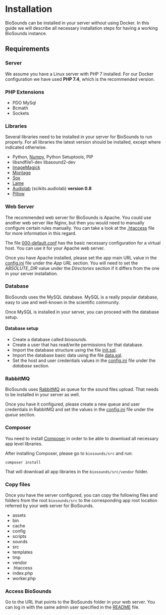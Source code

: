 # Installation

BioSounds can be installed in your server without using Docker. In this guide we will describe all necessary installation steps for having a working BioSounds instance.

## Requirements

### Server

We assume you have a Linux server with PHP 7 installed. For our Docker configuration we have used **PHP 7.4**, which is the recommended version.

### PHP Extensions

* PDO MySql
* Bcmath
* Sockets

### Libraries

Several libraries need to be installed in your server for BioSounds to run properly. For all libraries the latest version should be installed, except where indicated otherwise.

* Python, [Numpy](https://numpy.org), Python Setuptools, PIP
* libsndfile1-dev libasound2-dev 
* [ImageMagick](https://imagemagick.org/)
* [Montage](https://imagemagick.org/script/montage.php)
* [Sox](http://sox.sourceforge.net)
* [Lame](https://lame.sourceforge.io)
* [Audiolab](https://pypi.org/project/scikits.audiolab) (scikits.audiolab) **version 0.8**
* [Pillow](https://pillow.readthedocs.io)

### Web Server

The recommended web server for BioSounds is Apache. You could use another web server like Nginx, but then you would need to manually configure certain rules manually. You can take a look at the [.htaccess](../src/.htaccess) file for more information in this regard.

The file [000-default.conf](../src/apache/000-default.conf) has the basic necessary configuration for a virtual host. You can use it for your Apache web server.

Once you have Apache installed, please set the app main URL value in the [config.ini](../src/config/config.ini) file under the _App URL_ section. You will need to set the _ABSOLUTE_DIR_ value under the _Directories_ section if it differs from the one in your server installation.

### Database

BioSounds uses the MySQL database. MySQL is a really popular database, easy to use and well-known in the scientific community.

Once MySQL is installed in your server, you can proceed with the database setup.

#### Database setup

* Create a database called _biosounds_.
* Create a user that has read/write permissions for that database.
* Import the database structure using the file [init.sql](../init.sql).
* Import the database basic data using the file [data.sql](../data.sql).
* Set the host and user credentials values in the [config.ini](../src/config/config.ini) file under the _database_ section.

### RabbitMQ

BioSounds uses [RabbitMQ](https://www.rabbitmq.com/) as queue for the sound files upload. That needs to be installed in your server as well.

Once you have it configured, please create a new queue and user credentials in RabbitMQ and set the values in the [config.ini](../src/config/config.ini) file under the _queue_ section.

### Composer

You need to install [Composer](https://getcomposer.org) in order to be able to download all necessary app level libraries.

After installing Composer, please go to ```biosounds/src``` and run:

```composer install```

That will download all app libraries in the ```biosounds/src/vendor``` folder.

### Copy files

Once you have the server configured, you can copy the following files and folders from the root ```biosounds/src``` to the corresponding app root location referred by your web server for BioSounds.

* assets
* bin
* cache
* config
* scripts
* sounds
* src
* templates
* tmp
* vendor
* .htaccess
* index.php
* worker.php

### Access BioSounds

Go to the URL that points to the BioSounds folder in your web server. You can log in with the same admin user specified in the [README](../README.md) file.




